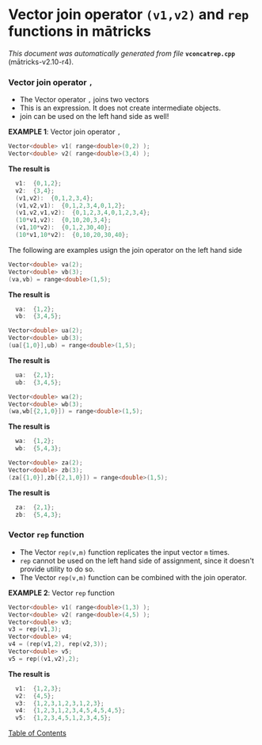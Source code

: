 
# Vector join operator `(v1,v2)` and `rep` functions in mātricks
_This document was automatically generated from file_ **`vconcatrep.cpp`** (mātricks-v2.10-r4).

### Vector join operator `,` 
* The Vector operator `,` joins two vectors
* This is an expression.  It does not create intermediate objects.
* join can be used on the left hand side as well!


**EXAMPLE 1**: Vector join operator `,`
```C++
Vector<double> v1( range<double>(0,2) );
Vector<double> v2( range<double>(3,4) );
```

**The result is**
```C++
  v1:  {0,1,2}; 
  v2:  {3,4}; 
  (v1,v2):  {0,1,2,3,4}; 
  (v1,v2,v1):  {0,1,2,3,4,0,1,2}; 
  (v1,v2,v1,v2):  {0,1,2,3,4,0,1,2,3,4}; 
  (10*v1,v2):  {0,10,20,3,4}; 
  (v1,10*v2):  {0,1,2,30,40}; 
  (10*v1,10*v2):  {0,10,20,30,40}; 
```


The following are examples usign the join operator on the left hand side

```C++
Vector<double> va(2);
Vector<double> vb(3);
(va,vb) = range<double>(1,5);
```

**The result is**
```C++
  va:  {1,2}; 
  vb:  {3,4,5}; 
```

```C++
Vector<double> ua(2);
Vector<double> ub(3);
(ua[{1,0}],ub) = range<double>(1,5);
```

**The result is**
```C++
  ua:  {2,1}; 
  ub:  {3,4,5}; 
```

```C++
Vector<double> wa(2);
Vector<double> wb(3);
(wa,wb[{2,1,0}]) = range<double>(1,5);
```

**The result is**
```C++
  wa:  {1,2}; 
  wb:  {5,4,3}; 
```

```C++
Vector<double> za(2);
Vector<double> zb(3);
(za[{1,0}],zb[{2,1,0}]) = range<double>(1,5);
```

**The result is**
```C++
  za:  {2,1}; 
  zb:  {5,4,3}; 
```

### Vector `rep` function
* The Vector `rep(v,m)` function replicates the input vector `m` times.
* `rep` cannot be used on the left hand side of assignment, since it doesn't provide utility to do so.
* The Vector `rep(v,m)` function can be combined with the join operator.


**EXAMPLE 2**: Vector `rep` function
```C++
Vector<double> v1( range<double>(1,3) );
Vector<double> v2( range<double>(4,5) );
Vector<double> v3;
v3 = rep(v1,3);
Vector<double> v4;
v4 = (rep(v1,2), rep(v2,3));
Vector<double> v5;
v5 = rep((v1,v2),2);
```

**The result is**
```C++
  v1:  {1,2,3}; 
  v2:  {4,5}; 
  v3:  {1,2,3,1,2,3,1,2,3}; 
  v4:  {1,2,3,1,2,3,4,5,4,5,4,5}; 
  v5:  {1,2,3,4,5,1,2,3,4,5}; 
```




[Table of Contents](README.md)
